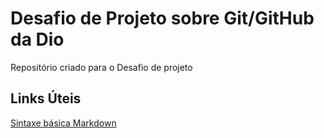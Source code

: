 # Desafio de Projeto sobre Git/GitHub da Dio
Repositório criado para o Desafio de projeto

## Links Úteis
[Sintaxe básica Markdown](https://www.markdownguide.org/basic-syntax/)
